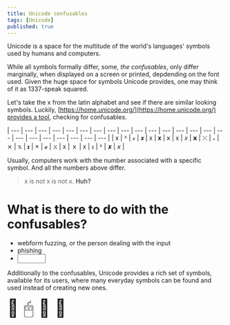 ```yaml
---
title: Unicode confusables
tags: [Unicode]
published: true
---
```

Unicode is a space for the multitude of the world's languages' symbols used by humans and computers.

While all symbols formally differ, some, *the confusables*, only differ marginally, when displayed on a screen or printed, depdending on the font used. Given the huge space for symbols Unicode provides, one may think of it as 1337-speak squared.

Let's take the x from the latin alphabet and see if there are similar looking symbols. Luckily, [https://home.unicode.org/](https://home.unicode.org/) [provides a tool](https://util.unicode.org/UnicodeJsps/confusables.jsp?a=x&r=None), checking for confusables.

| --- | --- | --- | --- | --- | --- | --- | --- | --- | --- | --- | --- | --- | --- | --- | --- | --- | --- | --- | --- | --- | --- | --- |
| x | ᕁ | 𝓍 | 𝙭 | х | 𝐱 | 𝗑 | x | 𝑥 | 𝘅 | ⤬ | ᙮ | ⨯ | 𝕩 | 𝖝 | × | 𝔁 | 𝚡 | x | ｘ | ⅹ | 𝔵 | ᕽ | 𝒙 | 𝘹 |

Usually, computers work with the number associated with a specific symbol. And all the numbers above differ.

> x is not x is not x. **Huh?**

# What is there to do with the confusables?

* webform fuzzing, or the person dealing with the input
* phishing
* <input type="text" size="5">

Additionally to the confusables, Unicode provides a rich set of symbols, available for its users, where many everyday symbols can be found and used instead of creating new ones.

<span style="font-size: 40px;">&#x1F506; &#x1F5B0;  &#x1F355; &#x1F30C;</span>
